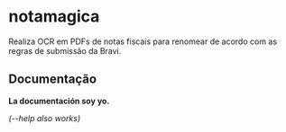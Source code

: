 # notamagica
Realiza OCR em PDFs de notas fiscais para renomear de acordo com as regras de submissão da Bravi.

## Documentação
**La documentación soy yo.**

_(--help also works)_